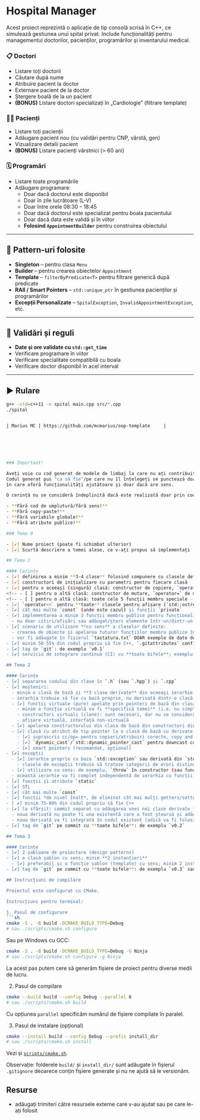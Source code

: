 # Hospital Manager

Acest proiect reprezintă o aplicație de tip consolă scrisă în C++, ce simulează gestiunea unui spital privat. Include funcționalități pentru managementul doctorilor, pacienților, programărilor și inventarului medical.

### 📋 Doctori
- Listare toți doctorii
- Căutare după nume
- Atribuire pacient la doctor
- Externare pacient de la doctor
- Ștergere boală de la un pacient
- **(BONUS)** Listare doctori specializați în „Cardiologie” (filtrare template)

### 🧍‍♂️ Pacienți
- Listare toți pacienții
- Adăugare pacient nou (cu validări pentru CNP, vârstă, gen)
- Vizualizare detalii pacient
- **(BONUS)** Listare pacienți vârstnici (> 60 ani)

### 🗓️ Programări
- Listare toate programările
- Adăugare programare:
  - Doar dacă doctorul este disponibil
  - Doar în zile lucrătoare (L-V)
  - Doar între orele 08:30 – 18:45
  - Doar dacă doctorul este specializat pentru boala pacientului
  - Doar dacă data este validă și în viitor
  - **Folosind `AppointmentBuilder`** pentru construirea obiectului

---

## 🔧 Pattern-uri folosite

- **Singleton** – pentru clasa `Menu`
- **Builder** – pentru crearea obiectelor `Appointment`
- **Template** – `filterByPredicate<T>` pentru filtrare generică după predicate
- **RAII / Smart Pointers** – `std::unique_ptr` în gestiunea pacienților și programărilor
- **Excepții Personalizate** – `SpitalException`, `InvalidAppointmentException`, etc.

---

## 🧪 Validări și reguli

- **Date și ore validate cu `std::get_time`**
- Verificare programare în viitor
- Verificare specialitate compatibilă cu boala
- Verificare doctor disponibil în acel interval

---

## ▶️ Rulare

```bash
g++ -std=c++11 -o spital main.cpp src/*.cpp
./spital


| Marius MC | https://github.com/mcmarius/oop-template     |






### Important!

Aveți voie cu cod generat de modele de limbaj la care nu ați contribuit semnificativ doar în folder-ul `generated`.
Codul generat pus "ca să fie"/pe care nu îl înțelegeți se punctează doar pentru puncte bonus, doar în contextul
în care oferă funcționalități ajutătoare și doar dacă are sens.

O cerință nu se consideră îndeplinită dacă este realizată doar prin cod generat.

- **Fără cod de umplutură/fără sens!**
- **Fără copy-paste!**
- **Fără variabile globale!**
- **Fără atribute publice!**

### Tema 0

- [✔️] Nume proiect (poate fi schimbat ulterior)
- [✔️] Scurtă descriere a temei alese, ce v-ați propus să implementați

## Tema 1

#### Cerințe
- [✔️] definirea a minim **3-4 clase** folosind compunere cu clasele definite de voi; moștenirile nu se iau în considerare aici
- [✔️] constructori de inițializare cu parametri pentru fiecare clasă
- [✔️] pentru o aceeași (singură) clasă: constructor de copiere, `operator=` de copiere, destructor
<!-- - [ ] pentru o altă clasă: constructor de mutare, `operator=` de mutare, destructor -->
<!-- - [ ] pentru o altă clasă: toate cele 5 funcții membru speciale -->
- [✔️] `operator<<` pentru **toate** clasele pentru afișare (`std::ostream`) folosind compunere de apeluri cu `operator<<`
- [✔️] cât mai multe `const` (unde este cazul) și funcții `private`
- [✔️] implementarea a minim 3 funcții membru publice pentru funcționalități netriviale specifice temei alese, dintre care cel puțin 1-2 funcții mai complexe
  - nu doar citiri/afișări sau adăugat/șters elemente într-un/dintr-un vector
- [✔️] scenariu de utilizare **cu sens** a claselor definite:
  - crearea de obiecte și apelarea tuturor funcțiilor membru publice în main
  - vor fi adăugate în fișierul `tastatura.txt` DOAR exemple de date de intrare de la tastatură (dacă există); dacă aveți nevoie de date din fișiere, creați alte fișiere separat
- [✔️] minim 50-55% din codul propriu să fie C++, `.gitattributes` configurat corect
- [✔️] tag de `git`: de exemplu `v0.1`
- [✔️] serviciu de integrare continuă (CI) cu **toate bifele**; exemplu: GitHub Actions

## Tema 2

#### Cerințe
- [✔️] separarea codului din clase în `.h` (sau `.hpp`) și `.cpp`
- [✔️] moșteniri:
  - minim o clasă de bază și **3 clase derivate** din aceeași ierarhie
  - ierarhia trebuie să fie cu bază proprie, nu derivată dintr-o clasă predefinită
  - [✔️] funcții virtuale (pure) apelate prin pointeri de bază din clasa care conține atributul de tip pointer de bază
    - minim o funcție virtuală va fi **specifică temei** (i.e. nu simple citiri/afișări sau preluate din biblioteci i.e. draw/update/render)
    - constructori virtuali (clone): sunt necesari, dar nu se consideră funcții specifice temei
    - afișare virtuală, interfață non-virtuală
  - [✔️] apelarea constructorului din clasa de bază din constructori din derivate
  - [✔️] clasă cu atribut de tip pointer la o clasă de bază cu derivate; aici apelați funcțiile virtuale prin pointer de bază, eventual prin interfața non-virtuală din bază
    - [✔️] suprascris cc/op= pentru copieri/atribuiri corecte, copy and swap
    - [✔️] `dynamic_cast`/`std::dynamic_pointer_cast` pentru downcast cu sens
    - [✔️] smart pointers (recomandat, opțional)
- [✔️] excepții
  - [✔️] ierarhie proprie cu baza `std::exception` sau derivată din `std::exception`; minim **3** clase pentru erori specifice distincte
    - clasele de excepții trebuie să trateze categorii de erori distincte (exemplu de erori echivalente: citire fișiere cu diverse extensii)
  - [✔️] utilizare cu sens: de exemplu, `throw` în constructor (sau funcție care întoarce un obiect), `try`/`catch` în `main`
  - această ierarhie va fi complet independentă de ierarhia cu funcții virtuale
- [✔️] funcții și atribute `static`
- [✔️] STL
- [✔️] cât mai multe `const`
- [✔️] funcții *de nivel înalt*, de eliminat cât mai mulți getters/setters/funcții low-level
- [ ✔️] minim 75-80% din codul propriu să fie C++
- [✔️] la sfârșit: commit separat cu adăugarea unei noi clase derivate fără a modifica restul codului, **pe lângă cele 3 derivate deja adăugate** din aceeași ierarhie
  - noua derivată nu poate fi una existentă care a fost ștearsă și adăugată din nou
  - noua derivată va fi integrată în codul existent (adică va fi folosită, nu adăugată doar ca să fie)
- [✔️] tag de `git` pe commit cu **toate bifele**: de exemplu `v0.2`

## Tema 3

#### Cerințe
- [✔️] 2 șabloane de proiectare (design patterns)
- [✔️] o clasă șablon cu sens; minim **2 instanțieri**
  - [✔️] preferabil și o funcție șablon (template) cu sens; minim 2 instanțieri
- [✔️] tag de `git` pe commit cu **toate bifele**: de exemplu `v0.3` sau `v1.0`

## Instrucțiuni de compilare

Proiectul este configurat cu CMake.

Instrucțiuni pentru terminal:

1. Pasul de configurare
```sh
cmake -S . -B build -DCMAKE_BUILD_TYPE=Debug
# sau ./scripts/cmake.sh configure
```

Sau pe Windows cu GCC:
```sh
cmake -S . -B build -DCMAKE_BUILD_TYPE=Debug -G Ninja
# sau ./scripts/cmake.sh configure -g Ninja
```

La acest pas putem cere să generăm fișiere de proiect pentru diverse medii de lucru.


2. Pasul de compilare
```sh
cmake --build build --config Debug --parallel 6
# sau ./scripts/cmake.sh build
```

Cu opțiunea `parallel` specificăm numărul de fișiere compilate în paralel.


3. Pasul de instalare (opțional)
```sh
cmake --install build --config Debug --prefix install_dir
# sau ./scripts/cmake.sh install
```

Vezi și [`scripts/cmake.sh`](scripts/cmake.sh).

Observație: folderele `build/` și `install_dir/` sunt adăugate în fișierul `.gitignore` deoarece
conțin fișiere generate și nu ne ajută să le versionăm.


## Resurse

- adăugați trimiteri către resursele externe care v-au ajutat sau pe care le-ați folosit
